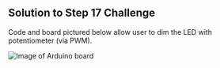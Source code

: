 ## Solution to Step 17 Challenge

Code and board pictured below allow user to dim the LED with potentiometer (via PWM).

![Image of Arduino board](https://github.com/B0mbyxMori/HackerBoxBasicSolutions/AnswerForStep17/Solution17Circuit.jpg)